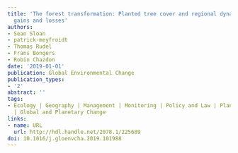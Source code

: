 ```yaml
---
title: 'The forest transformation: Planted tree cover and regional dynamics of tree
  gains and losses'
authors:
- Sean Sloan
- patrick-meyfroidt
- Thomas Rudel
- Frans Bongers
- Robin Chazdon
date: '2019-01-01'
publication: Global Environmental Change
publication_types:
- '2'
abstract: ''
tags:
- Ecology | Geography | Management | Monitoring | Policy and Law | Planning and Development
  | Global and Planetary Change
links:
- name: URL
  url: http://hdl.handle.net/2078.1/225689
doi: 10.1016/j.gloenvcha.2019.101988
---
```

